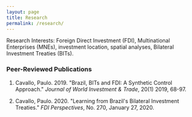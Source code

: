 ```yaml
---
layout: page
title: Research
permalink: /research/
---
```


Research Interests: Foreign Direct Investment (FDI), Multinational Enterprises (MNEs), investment location, spatial analyses, Bilateral Investment Treaties (BITs).

### Peer-Reviewed Publications

1. Cavallo, Paulo. 2019. "Brazil, BITs and FDI: A Synthetic Control Approach." *Journal of World Investment & Trade*, 20(1) 2019, 68-97.

2. Cavallo, Paulo. 2020. "Learning from Brazil's Bilateral Investment Treaties." *FDI Perspectives*, No. 270, January 27, 2020.

